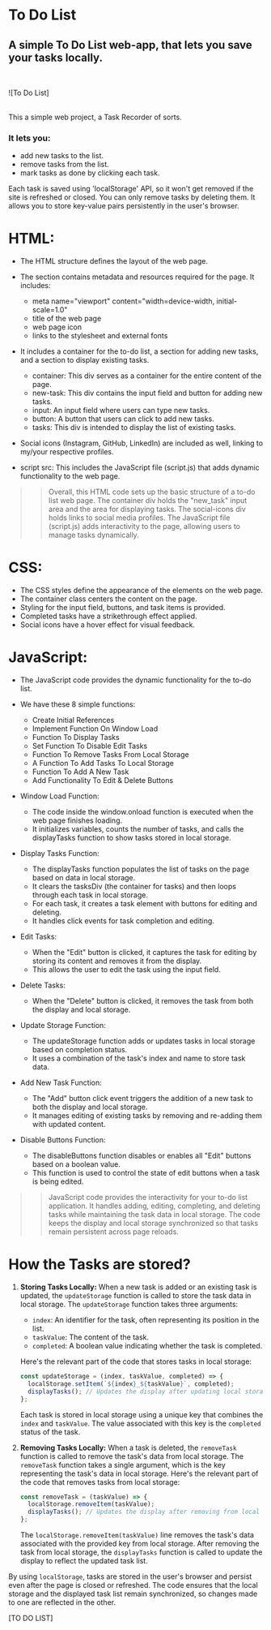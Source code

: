 # To Do List
## A simple To Do List web-app, that lets you save your tasks locally.
<br>

![To Do List]

<br>
This a simple web project, a Task Recorder of sorts. <br>

### It lets you:
- add new tasks to the list.
- remove tasks from the list.
- mark tasks as done by clicking each task.

Each task is saved using 'localStorage' API, so it won't get removed if the site is refreshed or closed.
You can only remove tasks by deleting them. It allows you to store key-value pairs persistently in the user's browser.

# HTML:
- The HTML structure defines the layout of the web page.

- The <head> section contains metadata and resources required for the page. It includes:
  - meta name="viewport" content="width=device-width, initial-scale=1.0"
  - title of the web page
  - web page icon
  - links to the stylesheet and external fonts

- It includes a container for the to-do list, a section for adding new tasks, and a section to display existing tasks.
  - container: This div serves as a container for the entire content of the page.
  - new-task: This div contains the input field and button for adding new tasks.
  - input: An input field where users can type new tasks.
  - button: A button that users can click to add new tasks.
  - tasks: This div is intended to display the list of existing tasks.
- Social icons (Instagram, GitHub, LinkedIn) are included as well, linking to my/your respective profiles.

- script src: This includes the JavaScript file (script.js) that adds dynamic functionality to the web page.

>> Overall, this HTML code sets up the basic structure of a to-do list web page. The container div holds the "new_task" input area and the area for displaying tasks. The social-icons div holds links to social media profiles. The JavaScript file (script.js) adds interactivity to the page, allowing users to manage tasks dynamically.

# CSS:
- The CSS styles define the appearance of the elements on the web page.
- The container class centers the content on the page.
- Styling for the input field, buttons, and task items is provided.
- Completed tasks have a strikethrough effect applied.
- Social icons have a hover effect for visual feedback.

# JavaScript:
- The JavaScript code provides the dynamic functionality for the to-do list.
- We have these 8 simple functions:
  - Create Initial References
  - Implement Function On Window Load
  - Function To Display Tasks
  - Set Function To Disable Edit Tasks
  - Function To Remove Tasks From Local Storage
  - A Function To Add Tasks To Local Storage
  - Function To Add A New Task
  - Add Functionality To Edit & Delete Buttons
 
- Window Load Function:
  - The code inside the window.onload function is executed when the web page finishes loading.
  - It initializes variables, counts the number of tasks, and calls the displayTasks function to show tasks stored in local storage.

- Display Tasks Function:
  - The displayTasks function populates the list of tasks on the page based on data in local storage.
  - It clears the tasksDiv (the container for tasks) and then loops through each task in local storage.
  - For each task, it creates a task element with buttons for editing and deleting.
  - It handles click events for task completion and editing.

- Edit Tasks:
  - When the "Edit" button is clicked, it captures the task for editing by storing its content and removes it from the display.
  - This allows the user to edit the task using the input field.

- Delete Tasks:
  - When the "Delete" button is clicked, it removes the task from both the display and local storage.

- Update Storage Function:
  - The updateStorage function adds or updates tasks in local storage based on completion status.
  - It uses a combination of the task's index and name to store task data.

- Add New Task Function:
  - The "Add" button click event triggers the addition of a new task to both the display and local storage.
  - It manages editing of existing tasks by removing and re-adding them with updated content.

- Disable Buttons Function:
  - The disableButtons function disables or enables all "Edit" buttons based on a boolean value.
  - This function is used to control the state of edit buttons when a task is being edited.

>> JavaScript code provides the interactivity for your to-do list application. It handles adding, editing, completing, and deleting tasks while maintaining the task data in local storage. The code keeps the display and local storage synchronized so that tasks remain persistent across page reloads.

# How the Tasks are stored?

1. **Storing Tasks Locally:**
   When a new task is added or an existing task is updated, the `updateStorage` function is called to store the task data in local storage. The `updateStorage` function takes three arguments:
   - `index`: An identifier for the task, often representing its position in the list.
   - `taskValue`: The content of the task.
   - `completed`: A boolean value indicating whether the task is completed.

   Here's the relevant part of the code that stores tasks in local storage:

   ```javascript
   const updateStorage = (index, taskValue, completed) => {
     localStorage.setItem(`${index}_${taskValue}`, completed);
     displayTasks(); // Updates the display after updating local storage
   };
   ```

   Each task is stored in local storage using a unique key that combines the `index` and `taskValue`. The value associated with this key is the `completed` status of the task.

2. **Removing Tasks Locally:**
   When a task is deleted, the `removeTask` function is called to remove the task's data from local storage. The `removeTask` function takes a single argument, which is the key representing the task's data in local storage. Here's the relevant part of the code that removes tasks from local storage:

   ```javascript
   const removeTask = (taskValue) => {
     localStorage.removeItem(taskValue);
     displayTasks(); // Updates the display after removing from local storage
   };
   ```

   The `localStorage.removeItem(taskValue)` line removes the task's data associated with the provided key from local storage. After removing the task from local storage, the `displayTasks` function is called to update the display to reflect the updated task list.

By using `localStorage`, tasks are stored in the user's browser and persist even after the page is closed or refreshed. The code ensures that the local storage and the displayed task list remain synchronized, so changes made to one are reflected in the other.


[TO DO LIST]
